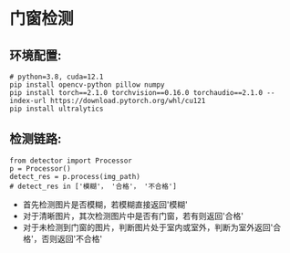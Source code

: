 # 门窗检测

## 环境配置:

```
# python=3.8, cuda=12.1
pip install opencv-python pillow numpy
pip install torch==2.1.0 torchvision==0.16.0 torchaudio==2.1.0 --index-url https://download.pytorch.org/whl/cu121
pip install ultralytics
```

## 检测链路:
```
from detector import Processor
p = Processor()
detect_res = p.process(img_path)
# detect_res in ['模糊'， '合格'， '不合格']
```
- 首先检测图片是否模糊，若模糊直接返回'模糊'
- 对于清晰图片，其次检测图片中是否有门窗，若有则返回'合格'
- 对于未检测到门窗的图片，判断图片处于室内或室外，判断为室外返回'合格'，否则返回'不合格'
